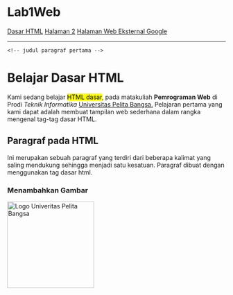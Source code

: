 # Lab1Web

<!DOCTYPE html>
<html lang="en">
<head>
    <meta charset="UTF-8">
    <meta http-equiv="X-UA-Compatible" content="IE=edge">
    <meta name="viewport" content="width=device-width, initial-scale=1.0">
    <title>Tag HTML Dasar</title>
</head>
<body>

<!-- menambahkan link navigasi -->
<nav>
    <a href="lab1_tag_dasar.html">Dasar HTML</a>
    <a href="lab1_halaman2.html">Halaman 2</a>
    <a href="http://www.google.com">Halaman Web Eksternal Google</a>
    </nav>
    <hr>

    <!-- judul paragraf pertama -->
<h1>Belajar Dasar HTML</h1>
    <!-- Ini adalah paragraf pertama -->
<p align="left">Kami sedang belajar <mark>HTML dasar</mark>, pada matakuliah <B>Pemrograman Web</B> di Prodi <i>Teknik Informatika</i> <u>Universitas Pelita Bangsa.</u> Pelajaran pertama yang kami dapat adalah membuat tampilan web sederhana dalam rangka mengenal tag-tag dasar HTML.</p>
<!-- judul paragraf kedua -->
<h2>Paragraf pada HTML</h2>
<!-- Ini adalah paragraf kedua -->
<p align="left">Ini merupakan sebuah paragraf yang terdiri dari beberapa kalimat yang saling mendukung sehingga menjadi satu kesatuan. Paragraf dibuat dengan menggunakan tag dasar html.</p>
<!-- sub judul paragraf -->
<h3>Menambahkan Gambar</h3>

<!-- menambahkan gambar pada dokumen -->
<img src="OIP.jpg" width="200" title="Logo Univeritas Pelita Bangsa">

</body>
</html>
